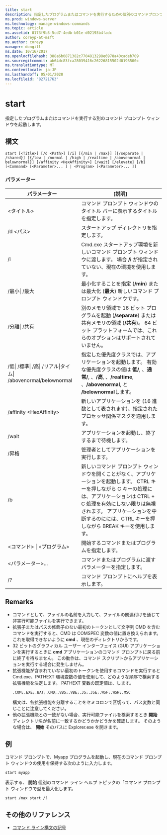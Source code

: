 ```yaml
---
title: start
description: 指定したプログラムまたはコマンドを実行するための個別のコマンドプロンプトウィンドウを起動する、start のリファレンストピックです。
ms.prod: windows-server
ms.technology: manage-windows-commands
ms.topic: article
ms.assetid: 0173f9b3-5cd7-4edb-b01e-d02193b4fadc
author: coreyp-at-msft
ms.author: coreyp
manager: dongill
ms.date: 10/16/2017
ms.openlocfilehash: 388a6b0871382c7704813298e6978a40cadeb709
ms.sourcegitcommit: ab64dc83fca28039416c26226815502d0193500c
ms.translationtype: MT
ms.contentlocale: ja-JP
ms.lasthandoff: 05/01/2020
ms.locfileid: "82721763"
---
```

# <a name="start"></a>start

指定したプログラムまたはコマンドを実行する別のコマンド プロンプト ウィンドウを起動します。



## <a name="syntax"></a>構文

```
start [<Title>] [/d <Path>] [/i] [{/min | /max}] [{/separate | /shared}] [{/low | /normal | /high | /realtime | /abovenormal | belownormal}] [/affinity <HexAffinity>] [/wait] [/elevate] [/b] [<Command> [<Parameter>... ] | <Program> [<Parameter>... ]]
```

### <a name="parameters"></a>パラメーター

|パラメーター|[説明]|
|---------|-----------|
|\<タイトル>|コマンド プロンプト ウィンドウのタイトル バーに表示するタイトルを指定します。|
|/d \<パス>|スタートアップ ディレクトリを指定します。|
|/i|Cmd.exe スタートアップ環境を新しいコマンド プロンプト ウィンドウに渡します。 場合 **/i** が指定されていない、現在の環境を使用します。|
|/最小\| /最大|最小化することを指定 (**/min**) または最大化 (**最大**) 新しいコマンド プロンプト ウィンドウです。|
|/分離\| /共有|別のメモリ領域で 16 ビット プログラムを起動 (**/separate**) または共有メモリの領域 (**/共有**)。 64 ビット プラットフォームでは、これらのオプションはサポートされていません。|
|/低\| /標準\| /高\| /リアル\|タイム\| /abovenormal/belownormal|指定した優先度クラスでは、アプリケーションを起動します。 有効な優先度クラスの値は **低/**, 、**通常/**, 、**/高**, 、**/realtime**, 、**/abovenormal**, と **/belownormal**します。|
|/affinity \<HexAffinity>|新しいアプリケーションを (16 進数として表されます)、指定されたプロセッサ関係マスクを適用します。|
|/wait|アプリケーションを起動し、終了するまで待機します。|
|/昇格|管理者としてアプリケーションを実行します。|
|/b|新しいコマンド プロンプト ウィンドウを開くことがなく、アプリケーションを起動します。 CTRL キーを押しながら C キーの処理には、アプリケーションは CTRL + C 処理を有効にしない限りは無視されます。 アプリケーションを中断するのにには、CTRL キーを押しながら BREAK キーを使用します。|
|\<コマンド> \| \<プログラム>|開始するコマンドまたはプログラムを指定します。|
|\<パラメーター>...|コマンドまたはプログラムに渡すパラメーターを指定します。|
|/?|コマンド プロンプトにヘルプを表示します。|

## <a name="remarks"></a>Remarks

- コマンドとして、ファイルの名前を入力して、ファイルの関連付けを通じて非実行可能ファイルを実行できます。
- 拡張子またはパスの修飾子のない最初のトークンとして文字列 CMD を含むコマンドを実行すると、CMD は COMSPEC 変数の値に置き換えられます。 これを取得できないように **cmd** 、現在のディレクトリからです。
- 32 ビットのグラフィカル ユーザー インターフェイス (GUI) アプリケーションを実行するときに **cmd** アプリケーションのコマンド プロンプトに戻る前に終了を待ちません。 この動作は、コマンド スクリプトからアプリケーションを実行する場合に発生しません。
- 拡張機能が含まれていない最初のトークンを使用するコマンドを実行すると Cmd.exe、PATHEXT 環境変数の値を使用して、どのような順序で検索する拡張機能を決定します。 PATHEXT 変数の既定値は、します。  
  ```
  .COM;.EXE;.BAT;.CMD;.VBS;.VBE;.JS;.JSE;.WSF;.WSH;.MSC 
  ```  
  構文は、各拡張機能を分離することをセミコロンで区切って、パス変数と同じことに注意してください。
- 他の拡張機能との一致がない場合、実行可能ファイルを検索するとき **開始** ディレクトリ名が名前に一致するかどうかかどうかを確認します。 そのような場合は、 **開始** そのパスに Explorer.exe を開きます。

## <a name="examples"></a>例

コマンド プロンプトで、Myapp プログラムを起動し、現在のコマンド プロンプト ウィンドウの使用を保持する次のように入力します。
```
start myapp 
```
表示する、 **開始** 個別のコマンド ライン ヘルプ トピックの「コマンド プロンプト ウィンドウで型を最大化します。
```
start /max start /?
```

## <a name="additional-references"></a>その他のリファレンス

- [コマンド ライン構文の記号](command-line-syntax-key.md)
